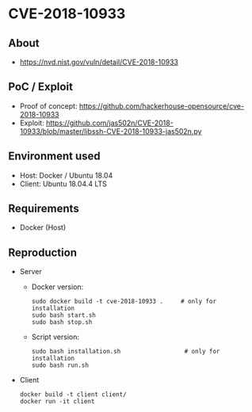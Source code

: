 # CVE-2018-10933

## About
* <https://nvd.nist.gov/vuln/detail/CVE-2018-10933>


## PoC / Exploit

* Proof of concept: <https://github.com/hackerhouse-opensource/cve-2018-10933> 
* Exploit: <https://github.com/jas502n/CVE-2018-10933/blob/master/libssh-CVE-2018-10933-jas502n.py>


## Environment used

* Host: Docker / Ubuntu 18.04
* Client: Ubuntu 18.04.4 LTS

## Requirements
* Docker (Host)

## Reproduction
- Server
    * Docker version:
        ```shell script
        sudo docker build -t cve-2018-10933 .     # only for installation
        sudo bash start.sh
        sudo bash stop.sh
        ```
   * Script version:
       ```shell script
       sudo bash installation.sh                  # only for installation
       sudo bash run.sh
       ```
   
- Client
    ```shell script
    docker build -t client client/ 
    docker run -it client
    ```
